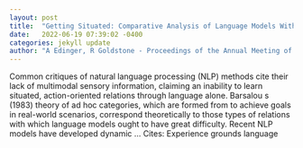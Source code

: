 ```yaml
---
layout: post
title:  "Getting Situated: Comparative Analysis of Language Models With Experimental Categorization Tasks"
date:   2022-06-19 07:39:02 -0400
categories: jekyll update
author: "A Edinger, R Goldstone - Proceedings of the Annual Meeting of the Cognitive …, 2022"
---
```

Common critiques of natural language processing (NLP) methods cite their lack of multimodal sensory information, claiming an inability to learn situated, action-oriented relations through language alone. Barsalou s (1983) theory of ad hoc categories, which are formed from to achieve goals in real-world scenarios, correspond theoretically to those types of relations with which language models ought to have great difficulty. Recent NLP models have developed dynamic …
Cites: ‪Experience grounds language‬  